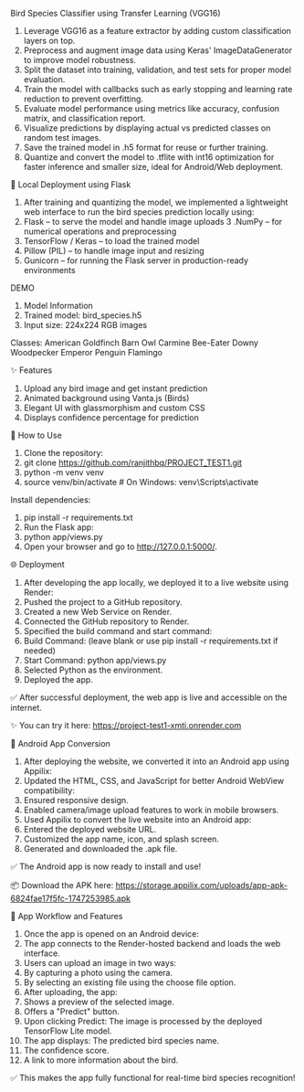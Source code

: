   Bird Species Classifier using Transfer Learning (VGG16)

1. Leverage VGG16 as a feature extractor by adding custom classification layers on top.
2. Preprocess and augment image data using Keras' ImageDataGenerator to improve model robustness.
3. Split the dataset into training, validation, and test sets for proper model evaluation.
4. Train the model with callbacks such as early stopping and learning rate reduction to prevent overfitting.
5. Evaluate model performance using metrics like accuracy, confusion matrix, and classification report.
6. Visualize predictions by displaying actual vs predicted classes on random test images.
7. Save the trained model in .h5 format for reuse or further training.
8. Quantize and convert the model to .tflite with int16 optimization for faster inference and smaller size, ideal for Android/Web deployment.

🚀 Local Deployment using Flask
1. After training and quantizing the model, we implemented a lightweight web interface to run the bird species prediction locally using:
2. Flask – to serve the model and handle image uploads
3 .NumPy – for numerical operations and preprocessing
4. TensorFlow / Keras – to load the trained model
5. Pillow (PIL) – to handle image input and resizing
6. Gunicorn – for running the Flask server in production-ready environments

DEMO 
1. Model Information
2. Trained model: bird_species.h5
3. Input size: 224x224 RGB images 

Classes:
American Goldfinch
Barn Owl
Carmine Bee-Eater
Downy Woodpecker
Emperor Penguin
Flamingo

✨ Features
1. Upload any bird image and get instant prediction
2. Animated background using Vanta.js (Birds)
3. Elegant UI with glassmorphism and custom CSS
4. Displays confidence percentage for prediction

📸 How to Use
1. Clone the repository:
2. git clone https://github.com/ranjithbq/PROJECT_TEST1.git
3. python -m venv venv
4. source venv/bin/activate   # On Windows: venv\Scripts\activate

Install dependencies:
1. pip install -r requirements.txt
2. Run the Flask app:
3. python app/views.py
4. Open your browser and go to http://127.0.0.1:5000/.


🌐 Deployment
1. After developing the app locally, we deployed it to a live website using Render:
2. Pushed the project to a GitHub repository.
3. Created a new Web Service on Render.
4. Connected the GitHub repository to Render.
5. Specified the build command and start command:
6. Build Command: (leave blank or use pip install -r requirements.txt if needed)
7. Start Command: python app/views.py
8. Selected Python as the environment.
9. Deployed the app.

✅ After successful deployment, the web app is live and accessible on the internet.

✨ You can try it here: https://project-test1-xmti.onrender.com

📱 Android App Conversion
1. After deploying the website, we converted it into an Android app using Appilix:
2. Updated the HTML, CSS, and JavaScript for better Android WebView compatibility:
3. Ensured responsive design.
4. Enabled camera/image upload features to work in mobile browsers.
5. Used Appilix to convert the live website into an Android app:
6. Entered the deployed website URL.
7. Customized the app name, icon, and splash screen.
8. Generated and downloaded the .apk file.

✅ The Android app is now ready to install and use!

📦 Download the APK here: https://storage.appilix.com/uploads/app-apk-6824fae17f5fc-1747253985.apk

🚀 App Workflow and Features
1. Once the app is opened on an Android device:
2. The app connects to the Render-hosted backend and loads the web interface.
3. Users can upload an image in two ways:
4. By capturing a photo using the camera.
5. By selecting an existing file using the choose file option.
6. After uploading, the app:
7. Shows a preview of the selected image.
8. Offers a "Predict" button.
9. Upon clicking Predict: The image is processed by the deployed TensorFlow Lite model.
10. The app displays: The predicted bird species name.
11. The confidence score.
12. A link to more information about the bird.

✅ This makes the app fully functional for real-time bird species recognition!
